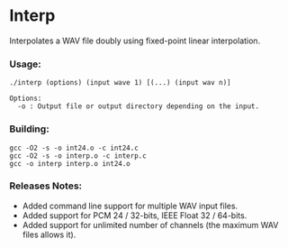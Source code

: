 # Interp
Interpolates a WAV file doubly using fixed-point linear interpolation.

### Usage:
```
./interp (options) (input wave 1) [(...) (input wav n)]

Options:
  -o : Output file or output directory depending on the input.
```

### Building:
```
gcc -O2 -s -o int24.o -c int24.c
gcc -O2 -s -o interp.o -c interp.c
gcc -o interp interp.o int24.o
```

### Releases Notes:

  * Added command line support for multiple WAV input files.
  * Added support for PCM 24 / 32-bits, IEEE Float 32 / 64-bits.
  * Added support for unlimited number of channels (the maximum WAV files allows it).
